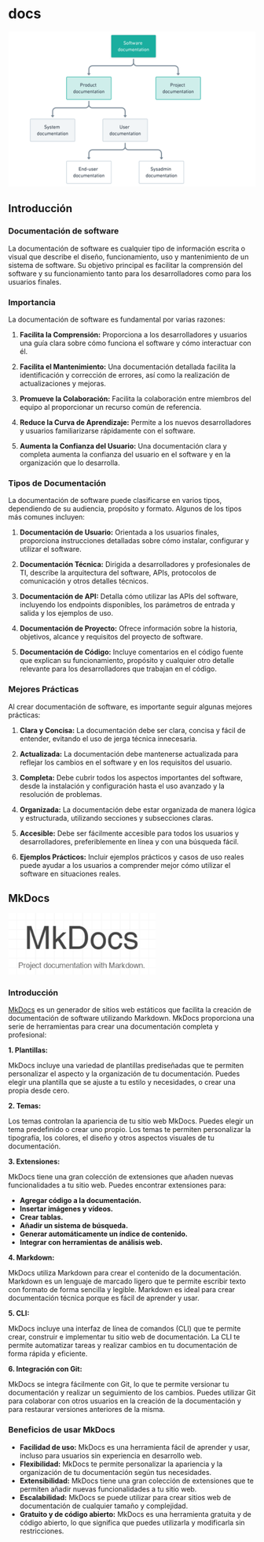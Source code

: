 # docs

<img src="../../images/docs.png" width="800" >

## Introducción

### Documentación de software

La documentación de software es cualquier
tipo de información escrita o visual que describe el diseño, funcionamiento,
uso y mantenimiento de un sistema de software. Su objetivo principal es facilitar
la comprensión del software y su funcionamiento tanto para los desarrolladores como para los usuarios finales.

### Importancia

La documentación de software es fundamental por varias razones:

1. **Facilita la Comprensión:** Proporciona a los desarrolladores y usuarios una guía clara sobre cómo funciona el software y cómo interactuar con él.

2. **Facilita el Mantenimiento:** Una documentación detallada facilita la identificación y corrección de errores, así como la realización de actualizaciones y mejoras.

3. **Promueve la Colaboración:** Facilita la colaboración entre miembros del equipo al proporcionar un recurso común de referencia.

4. **Reduce la Curva de Aprendizaje:** Permite a los nuevos desarrolladores y usuarios familiarizarse rápidamente con el software.

5. **Aumenta la Confianza del Usuario:** Una documentación clara y completa aumenta la confianza del usuario en el software y en la organización que lo desarrolla.

### Tipos de Documentación

La documentación de software puede clasificarse en varios tipos, dependiendo de su audiencia, propósito y formato. Algunos de los tipos más comunes incluyen:

1. **Documentación de Usuario:** Orientada a los usuarios finales, proporciona instrucciones detalladas sobre cómo instalar, configurar y utilizar el software.

2. **Documentación Técnica:** Dirigida a desarrolladores y profesionales de TI, describe la arquitectura del software, APIs, protocolos de comunicación y otros detalles técnicos.

3. **Documentación de API:** Detalla cómo utilizar las APIs del software, incluyendo los endpoints disponibles, los parámetros de entrada y salida y los ejemplos de uso.

4. **Documentación de Proyecto:** Ofrece información sobre la historia, objetivos, alcance y requisitos del proyecto de software.

5. **Documentación de Código:** Incluye comentarios en el código fuente que explican su funcionamiento, propósito y cualquier otro detalle relevante para los desarrolladores que trabajan en el código.

### Mejores Prácticas

Al crear documentación de software, es importante seguir algunas mejores prácticas:

1. **Clara y Concisa:** La documentación debe ser clara, concisa y fácil de entender, evitando el uso de jerga técnica innecesaria.

2. **Actualizada:** La documentación debe mantenerse actualizada para reflejar los cambios en el software y en los requisitos del usuario.

3. **Completa:** Debe cubrir todos los aspectos importantes del software, desde la instalación y configuración hasta el uso avanzado y la resolución de problemas.

4. **Organizada:** La documentación debe estar organizada de manera lógica y estructurada, utilizando secciones y subsecciones claras.

5. **Accesible:** Debe ser fácilmente accesible para todos los usuarios y desarrolladores, preferiblemente en línea y con una búsqueda fácil.

6. **Ejemplos Prácticos:** Incluir ejemplos prácticos y casos de uso reales puede ayudar a los usuarios a comprender mejor cómo utilizar el software en situaciones reales.

##  MkDocs

<img src="../../images/mkdocs.png" width="300" >


### Introducción
[MkDocs](https://squidfunk.github.io/mkdocs-material/) es un generador de sitios web estáticos que facilita la creación de documentación de software utilizando Markdown. MkDocs proporciona una serie de herramientas para crear una documentación completa y profesional:

**1. Plantillas:**

MkDocs incluye una variedad de plantillas prediseñadas que te permiten personalizar el aspecto y la organización de tu documentación. Puedes elegir una plantilla que se ajuste a tu estilo y necesidades, o crear una propia desde cero.

**2. Temas:**

Los temas controlan la apariencia de tu sitio web MkDocs. Puedes elegir un tema predefinido o crear uno propio. Los temas te permiten personalizar la tipografía, los colores, el diseño y otros aspectos visuales de tu documentación.

**3. Extensiones:**

MkDocs tiene una gran colección de extensiones que añaden nuevas funcionalidades a tu sitio web. Puedes encontrar extensiones para:

* **Agregar código a la documentación.**
* **Insertar imágenes y vídeos.**
* **Crear tablas.**
* **Añadir un sistema de búsqueda.**
* **Generar automáticamente un índice de contenido.**
* **Integrar con herramientas de análisis web.**

**4. Markdown:**

MkDocs utiliza Markdown para crear el contenido de la documentación. Markdown es un lenguaje de marcado ligero que te permite escribir texto con formato de forma sencilla y legible. Markdown es ideal para crear documentación técnica porque es fácil de aprender y usar.

**5. CLI:**

MkDocs incluye una interfaz de línea de comandos (CLI) que te permite crear, construir e implementar tu sitio web de documentación. La CLI te permite automatizar tareas y realizar cambios en tu documentación de forma rápida y eficiente.

**6. Integración con Git:**

MkDocs se integra fácilmente con Git, lo que te permite versionar tu documentación y realizar un seguimiento de los cambios. Puedes utilizar Git para colaborar con otros usuarios en la creación de la documentación y para restaurar versiones anteriores de la misma.

### Beneficios de usar MkDocs

* **Facilidad de uso:** MkDocs es una herramienta fácil de aprender y usar, incluso para usuarios sin experiencia en desarrollo web.
* **Flexibilidad:** MkDocs te permite personalizar la apariencia y la organización de tu documentación según tus necesidades.
* **Extensibilidad:** MkDocs tiene una gran colección de extensiones que te permiten añadir nuevas funcionalidades a tu sitio web.
* **Escalabilidad:** MkDocs se puede utilizar para crear sitios web de documentación de cualquier tamaño y complejidad.
* **Gratuito y de código abierto:** MkDocs es una herramienta gratuita y de código abierto, lo que significa que puedes utilizarla y modificarla sin restricciones.
